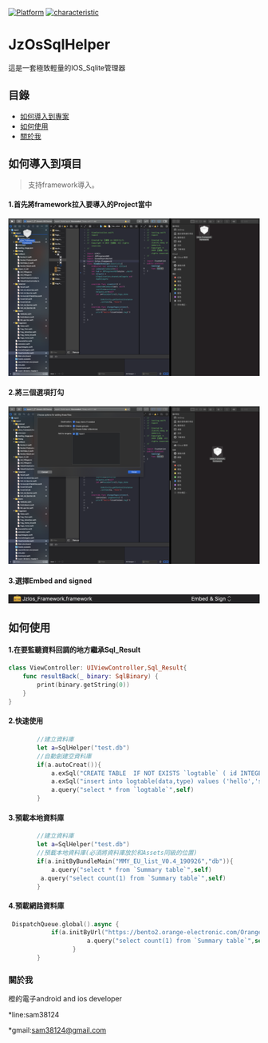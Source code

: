 [![Platform](https://img.shields.io/badge/平台-%20IOS%20-brightgreen.svg)](https://github.com/sam38124)
[![characteristic](https://img.shields.io/badge/特點-%20輕量級%20%7C%20簡單易用%20%20%7C%20穩定%20-brightgreen.svg)](https://github.com/sam38124)
# JzOsSqlHelper
這是一套極致輕量的IOS_Sqlite管理器
## 目錄
* [如何導入到專案](#Import)
* [如何使用](#Use)
* [關於我](#About)

<a name="Import"></a>
## 如何導入到項目
> 支持framework導入。 <br/>

#### 1.首先將framework拉入要導入的Project當中
<img src="https://github.com/sam38124/JzOsFrameWork/blob/master/i2.png" width = "800"  alt="i1" /><a name="Use"></a>
#### 2.將三個選項打勾
<img src="https://github.com/sam38124/JzOsFrameWork/blob/master/i1.png" width = "800"  alt="i1" /><a name="Use"></a>
#### 3.選擇Embed and signed
<img src="https://github.com/sam38124/JzOsFrameWork/blob/master/i3.png" width = "800"  alt="i1" /><a name="Use"></a>
<a name="Use"></a>
## 如何使用
#### 1.在要監聽資料回調的地方繼承Sql_Result
```swift
class ViewController: UIViewController,Sql_Result{
    func resultBack(_ binary: SqlBinary) {
        print(binary.getString(0))
    }
}
```
#### 2.快速使用
```swift
        //建立資料庫
        let a=SqlHelper("test.db")
        //自動創建空資料庫
        if(a.autoCreat()){
            a.exSql("CREATE TABLE  IF NOT EXISTS `logtable` ( id INTEGER PRIMARY KEY AUTOINCREMENT, data VARCHAR NOT NULL, type VARCHAR NOT NULL);")
            a.exSql("insert into logtable(data,type) values ('hello','sql')")
            a.query("select * from `logtable`",self)
        }
```
#### 3.預載本地資料庫
```swift
        //建立資料庫
        let a=SqlHelper("test.db")
        //預載本地資料庫(必須將資料庫放於和Assets同級的位置)
        if(a.initByBundleMain("MMY_EU_list_V0.4_190926","db")){
            a.query("select * from `Summary table`",self)
         a.query("select count(1) from `Summary table`",self)
        }
```
#### 4.預載網路資料庫
```swift
 DispatchQueue.global().async {
            if(a.initByUrl("https://bento2.orange-electronic.com/Orange%20Cloud/Database/MMY/EU/MMY_EU_list_V0.6_191128.db")){
                      a.query("select count(1) from `Summary table`",self)
                  }
        }
```
<a name="About"></a>
### 關於我
橙的電子android and ios developer

*line:sam38124

*gmail:sam38124@gmail.com
